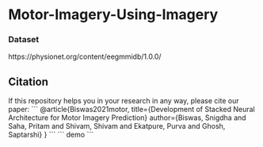 <h1>Motor-Imagery-Using-Imagery</h1>
<h3>Dataset</h3>
https://physionet.org/content/eegmmidb/1.0.0/
<h2>Citation</h2>
If this repository helps you in your research in any way, please cite our paper: 
  ```  
  @article{Biswas2021motor,
  title={Development of Stacked Neural Architecture for Motor Imagery Prediction}
  author={Biswas, Snigdha and Saha, Pritam and Shivam, Shivam and Ekatpure, Purva and Ghosh, Saptarshi}
  }
  ```
 ``` 
 demo
  ``` 

